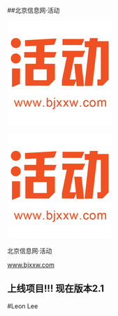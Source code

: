 ##北京信息网·活动

  <img src="https://github.com/lhlleon/BjxxwActive/blob/master/NewBjxxwApp/Assets.xcassets/AppIcon.appiconset/120%403x.png" alt="北京信息网·活动" title="北京信息网·活动">
</p>

[![Build Status](https://github.com/lhlleon/BjxxwActive/blob/master/NewBjxxwApp/Assets.xcassets/AppIcon.appiconset/120%403x.png)](www.bjxxw.com)

北京信息网·活动 

www.bjxxw.com 

## 上线项目!!! 现在版本2.1

#Leon Lee
